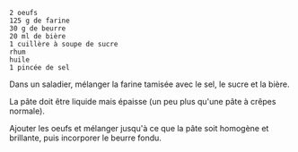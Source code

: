 
    2 oeufs
    125 g de farine
    30 g de beurre
    20 ml de bière
    1 cuillère à soupe de sucre
    rhum
    huile
    1 pincée de sel

Dans un saladier, mélanger 
la farine tamisée avec 
le sel, 
le sucre et 
la bière. 


La pâte doit être liquide mais épaisse (un peu plus qu'une pâte à crêpes normale). 

Ajouter les oeufs et mélanger jusqu'à ce que la pâte soit homogène et brillante, puis incorporer le beurre fondu. 
